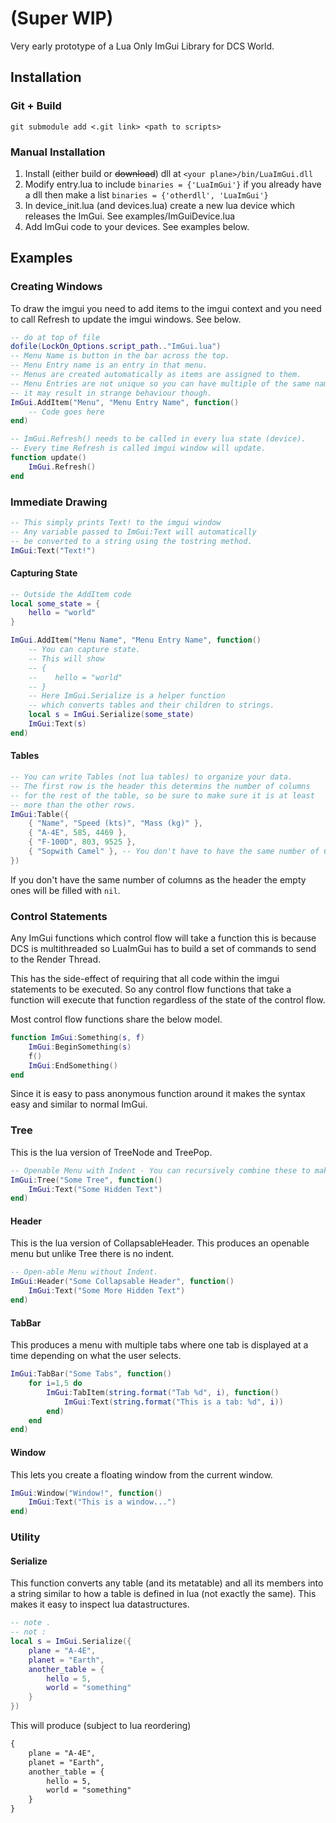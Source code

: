 # (Super WIP)

Very early prototype of a Lua Only ImGui Library for DCS World.

## Installation

### Git + Build

```git submodule add <.git link> <path to scripts>```

### Manual Installation

1. Install (either build or ~~download~~) dll at `<your plane>/bin/LuaImGui.dll`
2. Modify entry.lua to include `binaries = {'LuaImGui'}` if you already have a dll then make a list `binaries = {'otherdll', 'LuaImGui'}`
3. In device_init.lua (and devices.lua) create a new lua device which releases the ImGui. See examples/ImGuiDevice.lua
4. Add ImGui code to your devices. See examples below.

## Examples

### Creating Windows

To draw the imgui you need to add items to the imgui context and you need to call Refresh to update the imgui windows. See below.

```lua
-- do at top of file
dofile(LockOn_Options.script_path.."ImGui.lua")
-- Menu Name is button in the bar across the top.
-- Menu Entry name is an entry in that menu.
-- Menus are created automatically as items are assigned to them.
-- Menu Entries are not unique so you can have multiple of the same name, 
-- it may result in strange behaviour though.
ImGui.AddItem("Menu", "Menu Entry Name", function() 
    -- Code goes here
end)

-- ImGui.Refresh() needs to be called in every lua state (device).
-- Every time Refresh is called imgui window will update.
function update()
    ImGui.Refresh()
end

```

### Immediate Drawing

```lua
-- This simply prints Text! to the imgui window
-- Any variable passed to ImGui:Text will automatically
-- be converted to a string using the tostring method.
ImGui:Text("Text!")
```

#### Capturing State

```lua
-- Outside the AddItem code
local some_state = {
    hello = "world"
}

ImGui.AddItem("Menu Name", "Menu Entry Name", function() 
    -- You can capture state.
    -- This will show 
    -- {
    --    hello = "world"
    -- }
    -- Here ImGui.Serialize is a helper function
    -- which converts tables and their children to strings.
    local s = ImGui.Serialize(some_state)
    ImGui:Text(s)
end)
```

#### Tables

```lua
-- You can write Tables (not lua tables) to organize your data.
-- The first row is the header this determins the number of columns
-- for the rest of the table, so be sure to make sure it is at least
-- more than the other rows.
ImGui:Table({
    { "Name", "Speed (kts)", "Mass (kg)" },
    { "A-4E", 585, 4469 },
    { "F-100D", 803, 9525 },
    { "Sopwith Camel" }, -- You don't have to have the same number of Columns
})
```

If you don't have the same number of columns as the header the empty ones will be filled with ```nil```.

### Control Statements

Any ImGui functions which control flow will take a function this is because DCS is multithreaded so LuaImGui has to build a set of commands to send to the Render Thread.

This has the side-effect of requiring that all code within the imgui statements to be executed. So any control flow functions that take a function will execute that function regardless of the state of the control flow.

Most control flow functions share the below model.

```lua
function ImGui:Something(s, f)
    ImGui:BeginSomething(s)
    f()
    ImGui:EndSomething()
end
```

Since it is easy to pass anonymous function around it makes the syntax easy and similar to normal ImGui.

### Tree

This is the lua version of TreeNode and TreePop.

```lua
-- Openable Menu with Indent - You can recursively combine these to make complex structures.
ImGui:Tree("Some Tree", function() 
    ImGui:Text("Some Hidden Text")
end)
```

#### Header

This is the lua version of CollapsableHeader. This produces an openable menu but unlike Tree there is no indent.

```lua
-- Open-able Menu without Indent.
ImGui:Header("Some Collapsable Header", function() 
    ImGui:Text("Some More Hidden Text")
end)
```

#### TabBar

This produces a menu with multiple tabs where one tab is displayed at a time depending on what the user selects.

```lua
ImGui:TabBar("Some Tabs", function()
    for i=1,5 do
        ImGui:TabItem(string.format("Tab %d", i), function() 
            ImGui:Text(string.format("This is a tab: %d", i))
        end)     
    end
end)
```

#### Window

This lets you create a floating window from the current window.

```lua
ImGui:Window("Window!", function() 
    ImGui:Text("This is a window...")
end)
```

### Utility

#### Serialize

This function converts any table (and its metatable) and all its members into a string similar to how a table is defined in lua (not exactly the same). This makes it easy to inspect lua datastructures.

```lua
-- note . 
-- not :
local s = ImGui.Serialize({
    plane = "A-4E",
    planet = "Earth",
    another_table = {
        hello = 5,
        world = "something"
    }
})
```

This will produce (subject to lua reordering)

```txt
{
    plane = "A-4E",
    planet = "Earth",
    another_table = {
        hello = 5,
        world = "something"
    }
}
```
